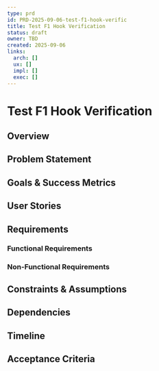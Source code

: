 ```yaml
---
type: prd
id: PRD-2025-09-06-test-f1-hook-verific
title: Test F1 Hook Verification
status: draft
owner: TBD
created: 2025-09-06
links:
  arch: []
  ux: []
  impl: []
  exec: []
---
```


# Test F1 Hook Verification

## Overview
<!-- Brief description of the product/feature -->

## Problem Statement
<!-- What problem does this solve? -->

## Goals & Success Metrics
<!-- What are we trying to achieve? How will we measure success? -->

## User Stories
<!-- Who are the users and what do they need? -->

## Requirements
### Functional Requirements
<!-- What must the system do? -->

### Non-Functional Requirements
<!-- Performance, security, scalability, etc. -->

## Constraints & Assumptions
<!-- What limitations or assumptions are we working with? -->

## Dependencies
<!-- What other systems or features does this depend on? -->

## Timeline
<!-- High-level timeline and milestones -->

## Acceptance Criteria
<!-- How do we know when this is done? -->